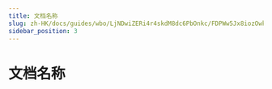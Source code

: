 ```yaml
---
title: 文档名称
slug: zh-HK/docs/guides/wbo/LjNDwiZERi4r4skdM8dc6PbOnkc/FDPWw5Jx8iozOwk0K0Sc5Vzxngd/OnXCwnrkaiklY6kjsNZcyzgYnze
sidebar_position: 3
---
```



# 文档名称

